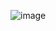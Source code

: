 
![image](https://github.com/nkp1111/Responsive-Web-Design/blob/main/personal-portofolio/Personal%20Portfolio.png?raw=true)
